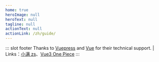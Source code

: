 ```yaml
---
home: true
heroImage: null
heroText: null
tagline: null
actionText: null
actionLink: /zh/guide/
---
```


::: slot footer
Thanks to [Vuepress]() and [Vue]() for their technical support. | Links：[小满 zs](https://blog.csdn.net/qq1195566313)、[Vue3 One Piece](https://vue3js.cn/)
:::

<ClientOnly class="#_mydemo">
  <Home />
</ClientOnly>
